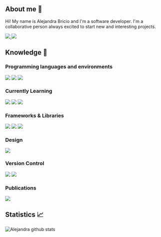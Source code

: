 ## About me 👋

Hi! My name is Alejandra Bricio and I'm a software developer. I'm a collaborative person always excited to start new and interesting projects.
  
  <a href="https://www.linkedin.com/in/alejandrabricio/">
<img src="https://img.shields.io/badge/linkedin%20-%230077B5.svg?&style=for-the-badge&logo=linkedin&logoColor=white"/>
    </a>
    <a href="https://twitter.com/alebricio">
<img src="https://img.shields.io/badge/@alebricio%20-%231DA1F2.svg?&style=for-the-badge&logo=Twitter&logoColor=white"/>
    </a>
</span>

## Knowledge :rocket:

### Programming languages and environments

<span>
<img src="https://img.shields.io/badge/javascript%20-%23323330.svg?&style=for-the-badge&logo=javascript&logoColor=%23F7DF1E"/>
<img src="https://img.shields.io/badge/HTML5-E34F26?style=for-the-badge&logo=html5&logoColor=white"/>
<img src="https://img.shields.io/badge/css3%20-%231572B6.svg?&style=for-the-badge&logo=css3&logoColor=white"/>
</span>

### Currently Learning
<span>
<img src="https://img.shields.io/badge/GraphQL-E10098?style=for-the-badge&logo=graphql&logoColor=white"/>
<img src="https://img.shields.io/badge/Redux-593D88?style=for-the-badge&logo=redux&logoColor=white"/>
<img src="https://img.shields.io/badge/Go-00ADD8?style=for-the-badge&logo=go&logoColor=white"/>
</span>

### Frameworks & Libraries

<span>
<img src="https://img.shields.io/badge/react%20-%2320232a.svg?&style=for-the-badge&logo=react&logoColor=%2361DAFB"/>
<img src="https://img.shields.io/badge/bootstrap%20-%23563D7C.svg?&style=for-the-badge&logo=bootstrap&logoColor=white"/>
<img src="https://img.shields.io/badge/material%20ui%20-%230081CB.svg?&style=for-the-badge&logo=material-ui&logoColor=white"/>
</span>

### Design

 <span>
<img src="https://img.shields.io/badge/figma%20-%23F24E1E.svg?&style=for-the-badge&logo=figma&logoColor=white"/>
</span>

### Version Control

 <span>
<img src="https://img.shields.io/badge/git%20-%23F05033.svg?&style=for-the-badge&logo=git&logoColor=white"/>
  <img src="https://img.shields.io/badge/github%20-%23121011.svg?&style=for-the-badge&logo=github&logoColor=white"/>
</span>

### Publications

 <span>
    <a href="https://alebricio.medium.com">
<img src="https://img.shields.io/badge/Medium-12100E?style=for-the-badge&logo=medium&logoColor=white"/>
    </a>
    </span>

## Statistics :chart_with_upwards_trend:

![Alejandra github stats](https://github-readme-stats.vercel.app/api?username=alebricio)

